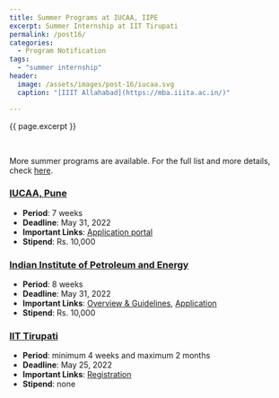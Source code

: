 ```yaml
---
title: Summer Programs at IUCAA, IIPE
excerpt: Summer Internship at IIT Tirupati
permalink: /post16/
categories:
  - Program Notification
tags:
  - "summer internship"
header:
  image: /assets/images/post-16/iucaa.svg
  caption: "[IIIT Allahabad](https://mba.iiita.ac.in/)"

---
```


<span class="excerpt">{{ page.excerpt }}</span>

<br>

More summer programs are available. For the full list and more details, check [here](/summer/). 

### [**IUCAA, Pune**](http://www.iucaa.in/Stu-Prog-VSP.html)

 - **Period**: 7 weeks
 - **Deadline**: May 31, 2022
 - **Important Links**: [Application portal](http://www.iucaa.in:8080/iucaa/jsp/vsp/WEB_VSP_APP_MST_FY_2022.jsp)
 - **Stipend**: Rs. 10,000

### [**Indian Institute of Petroleum and Energy**](https://iipe.ac.in/sip)

 - **Period**: 8 weeks 
 - **Deadline**: May 31, 2022
 - **Important Links**: [Overview & Guidelines](https://iipe.ac.in/user_assets/frontend/assets/images/sip/dord_sip_guidelines.pdf), [Application](https://iipe.ac.in/user_assets/frontend/assets/images/sip/dord_sip_application_form.pdf)
 - **Stipend**: Rs. 10,000

### [**IIT Tirupati**](https://iittp.ac.in/pdfs/announcements/Vritika_Program_1.pdf)

 - **Period**: minimum 4 weeks and maximum 2 months
 - **Deadline**: May 25, 2022
 - **Important Links**: [Registration](https://forms.gle/1kWfZdP98qvFnGga8)
 - **Stipend**: none
